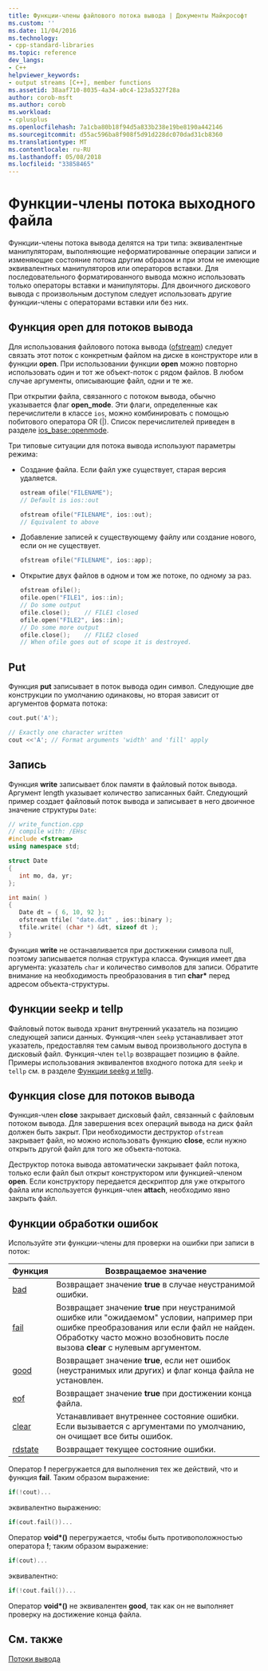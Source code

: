 ```yaml
---
title: Функции-члены файлового потока вывода | Документы Майкрософт
ms.custom: ''
ms.date: 11/04/2016
ms.technology:
- cpp-standard-libraries
ms.topic: reference
dev_langs:
- C++
helpviewer_keywords:
- output streams [C++], member functions
ms.assetid: 38aaf710-8035-4a34-a0c4-123a5327f28a
author: corob-msft
ms.author: corob
ms.workload:
- cplusplus
ms.openlocfilehash: 7a1cba80b18f94d5a833b238e19be8190a442146
ms.sourcegitcommit: d55ac596ba8f908f5d91d228dc070dad31cb8360
ms.translationtype: MT
ms.contentlocale: ru-RU
ms.lasthandoff: 05/08/2018
ms.locfileid: "33858465"
---
```

# <a name="output-file-stream-member-functions"></a>Функции-члены потока выходного файла

Функции-члены потока вывода делятся на три типа: эквивалентные манипуляторам, выполняющие неформатированные операции записи и изменяющие состояние потока другим образом и при этом не имеющие эквивалентных манипуляторов или операторов вставки. Для последовательного форматированного вывода можно использовать только операторы вставки и манипуляторы. Для двоичного дискового вывода с произвольным доступом следует использовать другие функции-члены с операторами вставки или без них.

## <a name="the-open-function-for-output-streams"></a>Функция open для потоков вывода

Для использования файлового потока вывода ([ofstream](../standard-library/basic-ofstream-class.md)) следует связать этот поток с конкретным файлом на диске в конструкторе или в функции **open**. При использовании функции **open** можно повторно использовать один и тот же объект-поток с рядом файлов. В любом случае аргументы, описывающие файл, одни и те же.

При открытии файла, связанного с потоком вывода, обычно указывается флаг **open_mode**. Эти флаги, определенные как перечислители в классе `ios`, можно комбинировать с помощью побитового оператора OR (&#124;). Список перечислителей приведен в разделе [ios_base::openmode](../standard-library/ios-base-class.md#openmode).

Три типовые ситуации для потока вывода используют параметры режима:

- Создание файла. Если файл уже существует, старая версия удаляется.

   ```cpp
   ostream ofile("FILENAME");
   // Default is ios::out

   ofstream ofile("FILENAME", ios::out);
   // Equivalent to above
   ```

- Добавление записей к существующему файлу или создание нового, если он не существует.

   ```cpp
   ofstream ofile("FILENAME", ios::app);
   ```

- Открытие двух файлов в одном и том же потоке, по одному за раз.

   ```cpp
   ofstream ofile();
   ofile.open("FILE1", ios::in);
   // Do some output
   ofile.close();    // FILE1 closed
   ofile.open("FILE2", ios::in);
   // Do some more output
   ofile.close();    // FILE2 closed
   // When ofile goes out of scope it is destroyed.
   ```

## <a name="the-put"></a>Put

Функция **put** записывает в поток вывода один символ. Следующие две конструкции по умолчанию одинаковы, но вторая зависит от аргументов формата потока:

```cpp
cout.put('A');

// Exactly one character written
cout <<'A'; // Format arguments 'width' and 'fill' apply
```

## <a name="the-write"></a>Запись

Функция **write** записывает блок памяти в файловый поток вывода. Аргумент length указывает количество записанных байт. Следующий пример создает файловый поток вывода и записывает в него двоичное значение структуры `Date`:

```cpp
// write_function.cpp
// compile with: /EHsc
#include <fstream>
using namespace std;

struct Date
{
   int mo, da, yr;
};

int main( )
{
   Date dt = { 6, 10, 92 };
   ofstream tfile( "date.dat" , ios::binary );
   tfile.write( (char *) &dt, sizeof dt );
}
```

Функция **write** не останавливается при достижении символа null, поэтому записывается полная структура класса. Функция имеет два аргумента: указатель `char` и количество символов для записи. Обратите внимание на необходимость преобразования в тип **char\*** перед адресом объекта-структуры.

## <a name="the-seekp-and-tellp-functions"></a>Функции seekp и tellp

Файловый поток вывода хранит внутренний указатель на позицию следующей записи данных. Функция-член `seekp` устанавливает этот указатель, предоставляя тем самым вывод произвольного доступа в дисковый файл. Функция-член `tellp` возвращает позицию в файле. Примеры использования эквивалентов входного потока для `seekp` и `tellp` см. в разделе [Функции seekg и tellg](../standard-library/input-stream-member-functions.md).

## <a name="the-close-function-for-output-streams"></a>Функция close для потоков вывода

Функция-член **close** закрывает дисковый файл, связанный с файловым потоком вывода. Для завершения всех операций вывода на диск файл должен быть закрыт. При необходимости деструктор `ofstream` закрывает файл, но можно использовать функцию **close**, если нужно открыть другой файл для того же объекта-потока.

Деструктор потока вывода автоматически закрывает файл потока, только если файл был открыт конструктором или функцией-членом **open**. Если конструктору передается дескриптор для уже открытого файла или используется функция-член **attach**, необходимо явно закрыть файл.

## <a name="vclrferrorprocessingfunctionsanchor10"></a> Функции обработки ошибок

Используйте эти функции-члены для проверки на ошибки при записи в поток:

|Функция|Возвращаемое значение|
|--------------|------------------|
|[bad](http://msdn.microsoft.com/Library/4038d331-e9c9-48b0-bf49-c6505744469c)|Возвращает значение **true** в случае неустранимой ошибки.|
|[fail](http://msdn.microsoft.com/Library/619f1b36-1e72-4551-8b48-888ae4e370d2)|Возвращает значение **true** при неустранимой ошибке или "ожидаемом" условии, например при ошибке преобразования или если файл не найден. Обработку часто можно возобновить после вызова **clear** с нулевым аргументом.|
|[good](http://msdn.microsoft.com/Library/77f0aa17-2ae1-48ae-8040-592d301e3972)|Возвращает значение **true**, если нет ошибок (неустранимых или других) и флаг конца файла не установлен.|
|[eof](http://msdn.microsoft.com/Library/3087f631-1268-49cd-86cf-ff4108862329)|Возвращает значение **true** при достижении конца файла.|
|[clear](http://msdn.microsoft.com/Library/dc172694-1267-45f8-8f5c-e822e16fc271)|Устанавливает внутреннее состояние ошибки. Если вызывается с аргументами по умолчанию, он очищает все биты ошибок.|
|[rdstate](http://msdn.microsoft.com/Library/e235e4e2-7e95-4777-a160-3938d263dd9c)|Возвращает текущее состояние ошибки.|

Оператор **!** перегружается для выполнения тех же действий, что и функция **fail**. Таким образом выражение:

```cpp
if(!cout)...
```

эквивалентно выражению:

```cpp
if(cout.fail())...
```

Оператор **void\*()** перегружается, чтобы быть противоположностью оператора **!**; таким образом выражение:

```cpp
if(cout)...
```

эквивалентно:

```cpp
if(!cout.fail())...
```

Оператор **void\*()** не эквивалентен **good**, так как он не выполняет проверку на достижение конца файла.

## <a name="see-also"></a>См. также

[Потоки вывода](../standard-library/output-streams.md)<br/>
